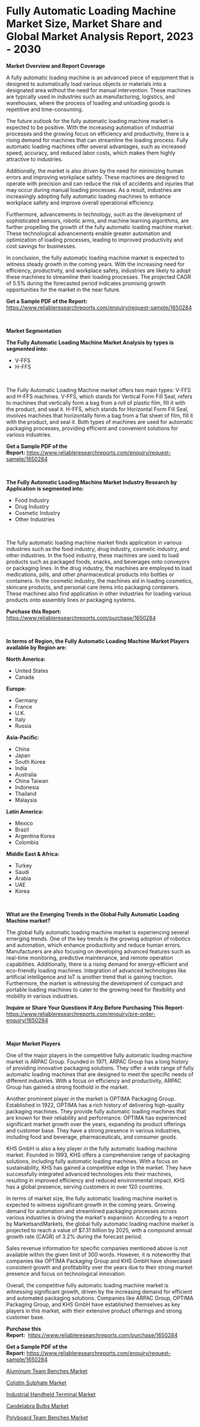<p><h1>Fully Automatic Loading Machine Market Size, Market Share and Global Market Analysis Report, 2023 - 2030</h1></p><p><strong>Market Overview and Report Coverage</strong></p>
<p><p>A fully automatic loading machine is an advanced piece of equipment that is designed to automatically load various objects or materials into a designated area without the need for manual intervention. These machines are typically used in industries such as manufacturing, logistics, and warehouses, where the process of loading and unloading goods is repetitive and time-consuming.</p><p>The future outlook for the fully automatic loading machine market is expected to be positive. With the increasing automation of industrial processes and the growing focus on efficiency and productivity, there is a rising demand for machines that can streamline the loading process. Fully automatic loading machines offer several advantages, such as increased speed, accuracy, and reduced labor costs, which makes them highly attractive to industries.</p><p>Additionally, the market is also driven by the need for minimizing human errors and improving workplace safety. These machines are designed to operate with precision and can reduce the risk of accidents and injuries that may occur during manual loading processes. As a result, industries are increasingly adopting fully automatic loading machines to enhance workplace safety and improve overall operational efficiency.</p><p>Furthermore, advancements in technology, such as the development of sophisticated sensors, robotic arms, and machine learning algorithms, are further propelling the growth of the fully automatic loading machine market. These technological advancements enable greater automation and optimization of loading processes, leading to improved productivity and cost savings for businesses.</p><p>In conclusion, the fully automatic loading machine market is expected to witness steady growth in the coming years. With the increasing need for efficiency, productivity, and workplace safety, industries are likely to adopt these machines to streamline their loading processes. The projected CAGR of 5.5% during the forecasted period indicates promising growth opportunities for the market in the near future.</p></p>
<p><strong>Get a Sample PDF of the Report:</strong> <a href="https://www.reliableresearchreports.com/enquiry/request-sample/1650284">https://www.reliableresearchreports.com/enquiry/request-sample/1650284</a></p>
<p>&nbsp;</p>
<p><strong>Market Segmentation</strong></p>
<p><strong>The Fully Automatic Loading Machine Market Analysis by types is segmented into:</strong></p>
<p><ul><li>V-FFS</li><li>H-FFS</li></ul></p>
<p>&nbsp;</p>
<p><p>The Fully Automatic Loading Machine market offers two main types: V-FFS and H-FFS machines. V-FFS, which stands for Vertical Form Fill Seal, refers to machines that vertically form a bag from a roll of plastic film, fill it with the product, and seal it. H-FFS, which stands for Horizontal Form Fill Seal, involves machines that horizontally form a bag from a flat sheet of film, fill it with the product, and seal it. Both types of machines are used for automatic packaging processes, providing efficient and convenient solutions for various industries.</p></p>
<p><strong>Get a Sample PDF of the Report:</strong>&nbsp;<a href="https://www.reliableresearchreports.com/enquiry/request-sample/1650284">https://www.reliableresearchreports.com/enquiry/request-sample/1650284</a></p>
<p>&nbsp;</p>
<p><strong>The Fully Automatic Loading Machine Market Industry Research by Application is segmented into:</strong></p>
<p><ul><li>Food Industry</li><li>Drug Industry</li><li>Cosmetic Industry</li><li>Other Industries</li></ul></p>
<p>&nbsp;</p>
<p><p>The fully automatic loading machine market finds application in various industries such as the food industry, drug industry, cosmetic industry, and other industries. In the food industry, these machines are used to load products such as packaged foods, snacks, and beverages onto conveyors or packaging lines. In the drug industry, the machines are employed to load medications, pills, and other pharmaceutical products into bottles or containers. In the cosmetic industry, the machines aid in loading cosmetics, skincare products, and personal care items into packaging containers. These machines also find application in other industries for loading various products onto assembly lines or packaging systems.</p></p>
<p><strong>Purchase this Report:</strong>&nbsp; <a href="https://www.reliableresearchreports.com/purchase/1650284">https://www.reliableresearchreports.com/purchase/1650284</a></p>
<p>&nbsp;</p>
<p><strong>In terms of Region, the Fully Automatic Loading Machine Market Players available by Region are:</strong></p>
<p>
    <p> <strong> North America: </strong>
        <ul>
            <li>United States</li>
            <li>Canada</li>
        </ul>
        </p> 
    <p> <strong> Europe: </strong>
        <ul>
            <li>Germany</li>
            <li>France</li>
            <li>U.K.</li>
            <li>Italy</li>
            <li>Russia</li>
        </ul>
        </p> 
    <p> <strong> Asia-Pacific: </strong>
        <ul>
            <li>China</li>
            <li>Japan</li>
            <li>South Korea</li>
            <li>India</li>
            <li>Australia</li>
            <li>China Taiwan</li>
            <li>Indonesia</li>
            <li>Thailand</li>
            <li>Malaysia</li>
        </ul>
        </p> 
    <p> <strong> Latin America: </strong>
        <ul>
            <li>Mexico</li>
            <li>Brazil</li>
            <li>Argentina Korea</li>
            <li>Colombia</li>
        </ul>
        </p> 
    <p> <strong> Middle East & Africa: </strong>
        <ul>
            <li>Turkey</li>
            <li>Saudi</li>
            <li>Arabia</li>
            <li>UAE</li>
            <li>Korea</li>
        </ul>
    </p>
    </p>
<p>&nbsp;</p>
<p><strong>What are the Emerging Trends in the Global Fully Automatic Loading Machine market?</strong></p>
<p><p>The global fully automatic loading machine market is experiencing several emerging trends. One of the key trends is the growing adoption of robotics and automation, which enhance productivity and reduce human errors. Manufacturers are also focusing on developing advanced features such as real-time monitoring, predictive maintenance, and remote operation capabilities. Additionally, there is a rising demand for energy-efficient and eco-friendly loading machines. Integration of advanced technologies like artificial intelligence and IoT is another trend that is gaining traction. Furthermore, the market is witnessing the development of compact and portable loading machines to cater to the growing need for flexibility and mobility in various industries.</p></p>
<p><strong>Inquire or Share Your Questions If Any Before Purchasing This Report</strong>- <a href="https://www.reliableresearchreports.com/enquiry/pre-order-enquiry/1650284">https://www.reliableresearchreports.com/enquiry/pre-order-enquiry/1650284</a></p>
<p>&nbsp;</p>
<p><strong>Major Market Players</strong></p>
<p><p>One of the major players in the competitive fully automatic loading machine market is ARPAC Group. Founded in 1971, ARPAC Group has a long history of providing innovative packaging solutions. They offer a wide range of fully automatic loading machines that are designed to meet the specific needs of different industries. With a focus on efficiency and productivity, ARPAC Group has gained a strong foothold in the market.</p><p>Another prominent player in the market is OPTIMA Packaging Group. Established in 1922, OPTIMA has a rich history of delivering high-quality packaging machines. They provide fully automatic loading machines that are known for their reliability and performance. OPTIMA has experienced significant market growth over the years, expanding its product offerings and customer base. They have a strong presence in various industries, including food and beverage, pharmaceuticals, and consumer goods.</p><p>KHS GmbH is also a key player in the fully automatic loading machine market. Founded in 1993, KHS offers a comprehensive range of packaging solutions, including fully automatic loading machines. With a focus on sustainability, KHS has gained a competitive edge in the market. They have successfully integrated advanced technologies into their machines, resulting in improved efficiency and reduced environmental impact. KHS has a global presence, serving customers in over 120 countries.</p><p>In terms of market size, the fully automatic loading machine market is expected to witness significant growth in the coming years. Growing demand for automation and streamlined packaging processes across various industries is driving the market's expansion. According to a report by MarketsandMarkets, the global fully automatic loading machine market is projected to reach a value of $7.31 billion by 2025, with a compound annual growth rate (CAGR) of 3.2% during the forecast period.</p><p>Sales revenue information for specific companies mentioned above is not available within the given limit of 300 words. However, it is noteworthy that companies like OPTIMA Packaging Group and KHS GmbH have showcased consistent growth and profitability over the years due to their strong market presence and focus on technological innovation.</p><p>Overall, the competitive fully automatic loading machine market is witnessing significant growth, driven by the increasing demand for efficient and automated packaging solutions. Companies like ARPAC Group, OPTIMA Packaging Group, and KHS GmbH have established themselves as key players in this market, with their extensive product offerings and strong customer base.</p></p>
<p><strong>Purchase this Report:</strong>&nbsp;&nbsp;<a href="https://www.reliableresearchreports.com/purchase/1650284">https://www.reliableresearchreports.com/purchase/1650284</a></p>
<p></p>
<p><strong>Get a Sample PDF of the Report:</strong>&nbsp;<a href="https://www.reliableresearchreports.com/enquiry/request-sample/1650284">https://www.reliableresearchreports.com/enquiry/request-sample/1650284</a></p>
<p><p><a href="https://www.linkedin.com/pulse/aluminum-team-benches-market-insights-players-forecast-7jsgc/">Aluminum Team Benches Market</a></p><p><a href="https://medium.com/@smithazim89098/colistin-sulphate-market-size-growth-forecast-2023-2030-c05df875aa4e">Colistin Sulphate Market</a></p><p><a href="https://www.linkedin.com/pulse/decoding-industrial-handheld-terminal-market-deep-dive-latest-hy1qc/">Industrial Handheld Terminal Market</a></p><p><a href="https://medium.com/@ishankishanrp23/candelabra-bulbs-market-size-growth-forecast-2023-2030-f397b26f338d">Candelabra Bulbs Market</a></p><p><a href="https://www.linkedin.com/pulse/polyboard-team-benches-market-share-amp-new-trends-analysis-ez6yc/">Polyboard Team Benches Market</a></p></p>